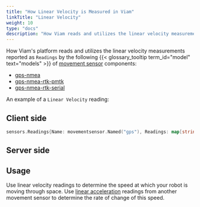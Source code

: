 ```yaml
---
title: "How Linear Velocity is Measured in Viam"
linkTitle: "Linear Velocity"
weight: 10
type: "docs"
description: "How Viam reads and utilizes the linear velocity measurements reported by some models of movement sensor."
---
```


How Viam's platform reads and utilizes the linear velocity measurements reported as `Readings` by the following {{< glossary_tooltip term_id="model" text="models" >}} of [movement sensor](/components/movement-sensor/) components:

- [gps-nmea](/components/movement-sensor/gps/gps-nmea/)
- [gps-nmea-rtk-pmtk](/components/movement-sensor/gps/gps-nmea-rtk-pmtk/)
- [gps-nmea-rtk-serial](/components/movement-sensor/gps/gps-nmea-rtk-serial/)

An example of a `Linear Velocity` reading:

## Client side

``` go
sensors.Readings{Name: movementsensor.Named("gps"), Readings: map[string]interface{}{"a": 4.5, "b": 5.6, "c": 6.7}}
```

## Server side
<!-- TODO: add terminal output or short code snippet -->

## Usage

Use linear velocity readings to determine the speed at which your robot is moving through space.
Use [linear acceleration](/services/navigation/linear-acceleration) readings from another movement sensor to determine the rate of change of this speed.

